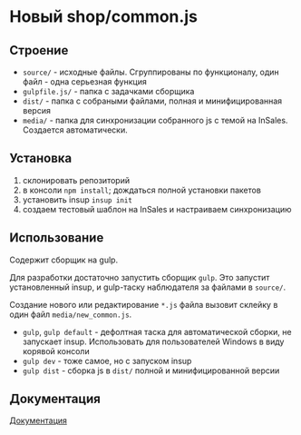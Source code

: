 # Новый shop/common.js

## Строение

* `source/` - исходные файлы. Сгруппированы по функционалу, один файл - одна серьезная функция
* `gulpfile.js/` - папка с задачками сборщика
* `dist/` - папка с собраными файлами, полная и минифицированная версия
* `media/` - папка для синхронизации собранного js с темой на InSales. Создается автоматически.

## Установка

1. склонировать репозиторий
2. в консоли `npm install`; дождаться полной установки пакетов
3. установить insup `insup init`
4. создаем тестовый шаблон на InSales и настраиваем синхронизацию

## Использование

Содержит сборщик на gulp.

Для разработки достаточно запустить сборщик `gulp`. Это запустит установленный insup, и gulp-таску наблюдателя за файлами в `source/`.

Создание нового или редактирование `*.js` файла вызовит склейку в один файл `media/new_common.js`.

* `gulp`, `gulp default` - дефолтная таска для автоматической сборки, не запускает insup. Использовать для пользователей Windows в виду корявой консоли
* `gulp dev` - тоже самое, но с запуском insup
* `gulp dist` - сборка js в `dist/` полной и минифицированной версии

## Документация

[Документация](docs/readme.md)